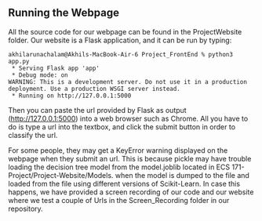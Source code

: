 ## Running the Webpage
All the source code for our webpage can be found in the ProjectWebsite folder.
Our website is a Flask application, and it can be run by typing:

```terminal
akhilarunachalam@Akhils-MacBook-Air-6 Project_FrontEnd % python3 app.py
 * Serving Flask app 'app'
 * Debug mode: on
WARNING: This is a development server. Do not use it in a production deployment. Use a production WSGI server instead.
 * Running on http://127.0.0.1:5000
 ```

Then you can paste the url provided by Flask as output (http://127.0.0.1:5000) 
into a web browser such as Chrome. All you have to do is type a url into the 
textbox, and click the submit button in order to classify the url.

For some people, they may get a KeyError warning displayed on the webpage when 
they submit an url. This is because pickle may have trouble loading the decision 
tree model from the model.joblib located in ECS 171-Project/Project-Website/Models. 
when the model is dumped to the file and loaded from the file using different 
versions of Scikit-Learn. In case this happens, we have provided a screen recording 
of our code and our website where we test a couple of Urls in the Screen_Recording 
folder in our repository. 
